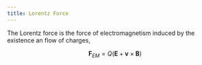 ```yaml
---
title: Lorentz Force
---
```


The Lorentz force is the force of electromagnetism induced by the existence an flow of charges,

$$
\boldsymbol{F}_{EM} = Q\Big(\boldsymbol E + \boldsymbol v \times \boldsymbol B \Big)
$$